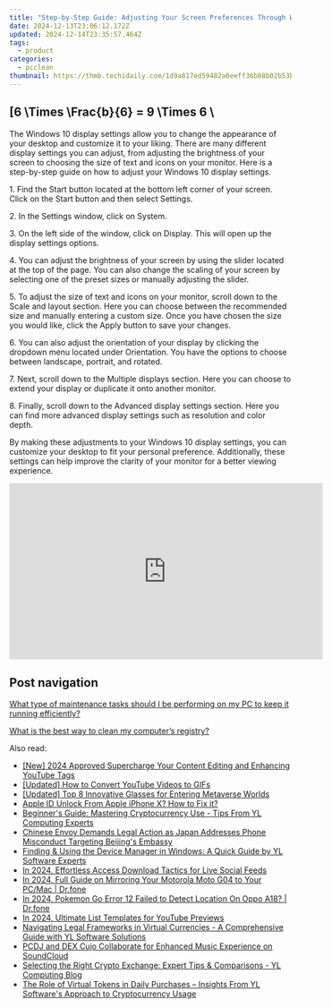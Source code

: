 ```yaml
---
title: "Step-by-Step Guide: Adjusting Your Screen Preferences Through Windows Control Panel - Tips From YL Computing Experts"
date: 2024-12-13T23:06:12.172Z
updated: 2024-12-14T23:35:57.464Z
tags:
  - product
categories:
  - pcclean
thumbnail: https://thmb.techidaily.com/1d9a817ed59482a0eeff36b88b02b53bced3999d961f8420245056a49851ba62.jpg
---
```


## \[6 \Times \Frac{b}{6} = 9 \Times 6 \

The Windows 10 display settings allow you to change the appearance of your desktop and customize it to your liking. There are many different display settings you can adjust, from adjusting the brightness of your screen to choosing the size of text and icons on your monitor. Here is a step-by-step guide on how to adjust your Windows 10 display settings. 

1\. Find the Start button located at the bottom left corner of your screen. Click on the Start button and then select Settings.

2\. In the Settings window, click on System.

3\. On the left side of the window, click on Display. This will open up the display settings options. 

4\. You can adjust the brightness of your screen by using the slider located at the top of the page. You can also change the scaling of your screen by selecting one of the preset sizes or manually adjusting the slider.

5\. To adjust the size of text and icons on your monitor, scroll down to the Scale and layout section. Here you can choose between the recommended size and manually entering a custom size. Once you have chosen the size you would like, click the Apply button to save your changes.

6\. You can also adjust the orientation of your display by clicking the dropdown menu located under Orientation. You have the options to choose between landscape, portrait, and rotated.

7\. Next, scroll down to the Multiple displays section. Here you can choose to extend your display or duplicate it onto another monitor.

8\. Finally, scroll down to the Advanced display settings section. Here you can find more advanced display settings such as resolution and color depth. 

By making these adjustments to your Windows 10 display settings, you can customize your desktop to fit your personal preference. Additionally, these settings can help improve the clarity of your monitor for a better viewing experience.

<!-- affiliate ads begin -->
<iframe width="560" height="315" src="https://www.youtube.com/embed/Un9G2_OdSRI?si=vAcGbco8DuWt4ypP" title="YouTube video player" frameborder="0" allow="accelerometer; autoplay; clipboard-write; encrypted-media; gyroscope; picture-in-picture; web-share" referrerpolicy="strict-origin-when-cross-origin" allowfullscreen></iframe>
<!-- affiliate ads end -->

## Post navigation

[What type of maintenance tasks should I be performing on my PC to keep it running efficiently?](https://tools.techidaily.com/pcclean/products/)

[What is the best way to clean my computer’s registry?](https://tools.techidaily.com/pcclean/products/)

<ins class="adsbygoogle"
     style="display:block"
     data-ad-format="autorelaxed"
     data-ad-client="ca-pub-7571918770474297"
     data-ad-slot="1223367746"></ins>

<ins class="adsbygoogle"
     style="display:block"
     data-ad-client="ca-pub-7571918770474297"
     data-ad-slot="8358498916"
     data-ad-format="auto"
     data-full-width-responsive="true"></ins>

<span class="atpl-alsoreadstyle">Also read:</span>
<div><ul>
<li><a href="https://youtube-zero.techidaily.com/024-approved-supercharge-your-content-editing-and-enhancing-youtube-tags/"><u>[New] 2024 Approved Supercharge Your Content Editing and Enhancing YouTube Tags</u></a></li>
<li><a href="https://facebook-video-share.techidaily.com/updated-how-to-convert-youtube-videos-to-gifs/"><u>[Updated] How to Convert YouTube Videos to GIFs</u></a></li>
<li><a href="https://vp-tips.techidaily.com/updated-top-8-innovative-glasses-for-entering-metaverse-worlds/"><u>[Updated] Top 8 Innovative Glasses for Entering Metaverse Worlds</u></a></li>
<li><a href="https://apple-account.techidaily.com/apple-id-unlock-from-apple-iphone-x-how-to-fix-it-by-drfone-ios/"><u>Apple ID Unlock From Apple iPhone X? How to Fix it?</u></a></li>
<li><a href="https://win-cloud.techidaily.com/beginners-guide-mastering-cryptocurrency-use-tips-from-yl-computing-experts/"><u>Beginner's Guide: Mastering Cryptocurrency Use - Tips From YL Computing Experts</u></a></li>
<li><a href="https://win-cloud.techidaily.com/chinese-envoy-demands-legal-action-as-japan-addresses-phone-misconduct-targeting-beijings-embassy/"><u>Chinese Envoy Demands Legal Action as Japan Addresses Phone Misconduct Targeting Beijing's Embassy</u></a></li>
<li><a href="https://win-cloud.techidaily.com/finding-and-using-the-device-manager-in-windows-a-quick-guide-by-yl-software-experts/"><u>Finding & Using the Device Manager in Windows: A Quick Guide by YL Software Experts</u></a></li>
<li><a href="https://facebook-videos.techidaily.com/in-2024-effortless-access-download-tactics-for-live-social-feeds/"><u>In 2024, Effortless Access Download Tactics for Live Social Feeds</u></a></li>
<li><a href="https://screen-mirror.techidaily.com/in-2024-full-guide-on-mirroring-your-motorola-moto-g04-to-your-pcmac-drfone-by-drfone-android/"><u>In 2024, Full Guide on Mirroring Your Motorola Moto G04 to Your PC/Mac | Dr.fone</u></a></li>
<li><a href="https://android-pokemon-go.techidaily.com/in-2024-pokemon-go-error-12-failed-to-detect-location-on-oppo-a18-drfone-by-drfone-virtual-android/"><u>In 2024, Pokemon Go Error 12 Failed to Detect Location On Oppo A18? | Dr.fone</u></a></li>
<li><a href="https://youtube-lab.techidaily.com/24-ultimate-list-templates-for-youtube-previews/"><u>In 2024, Ultimate List Templates for YouTube Previews</u></a></li>
<li><a href="https://win-cloud.techidaily.com/navigating-legal-frameworks-in-virtual-currencies-a-comprehensive-guide-with-yl-software-solutions/"><u>Navigating Legal Frameworks in Virtual Currencies - A Comprehensive Guide with YL Software Solutions</u></a></li>
<li><a href="https://win-cloud.techidaily.com/pcdj-and-dex-cujo-collaborate-for-enhanced-music-experience-on-soundcloud/"><u>PCDJ and DEX Cujo Collaborate for Enhanced Music Experience on SoundCloud</u></a></li>
<li><a href="https://win-cloud.techidaily.com/selecting-the-right-crypto-exchange-expert-tips-and-comparisons-yl-computing-blog/"><u>Selecting the Right Crypto Exchange: Expert Tips & Comparisons - YL Computing Blog</u></a></li>
<li><a href="https://win-cloud.techidaily.com/the-role-of-virtual-tokens-in-daily-purchases-insights-from-yl-softwares-approach-to-cryptocurrency-usage/"><u>The Role of Virtual Tokens in Daily Purchases – Insights From YL Software's Approach to Cryptocurrency Usage</u></a></li>
</ul></div>

